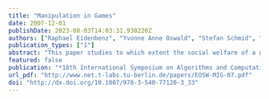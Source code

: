 ```yaml
---
title: "Manipulation in Games"
date: 2007-12-01
publishDate: 2023-08-03T14:03:31.930220Z
authors: ["Raphael Eidenbenz", "Yvonne Anne Oswald", "Stefan Schmid", "Roger Wattenhofer"]
publication_types: ["1"]
abstract: "This paper studies to which extent the social welfare of a game can be influenced by an interested third party within economic reason, i.e., by taking the implementation cost into account. Besides considering classic, benevolent mechanism designers, we also analyze malicious mechanism designers. For instance, this paper shows that a malicious mechanism designer can often corrupt games and worsen the players' situation to a larger extent than the amount of money invested. Surprisingly, no money is needed at all in some cases. We provide algorithms for finding the so-called leverage in games and show that for optimistic mechanism designers, computing the leverage or approximations thereof is bf NP-hard."
featured: false
publication: "*18th International Symposium on Algorithms and Computation (ISAAC)*"
url_pdf: "http://www.net.t-labs.tu-berlin.de/papers/EOSW-MIG-07.pdf"
doi: "http://dx.doi.org/10.1007/978-3-540-77120-3_33"
---
```


